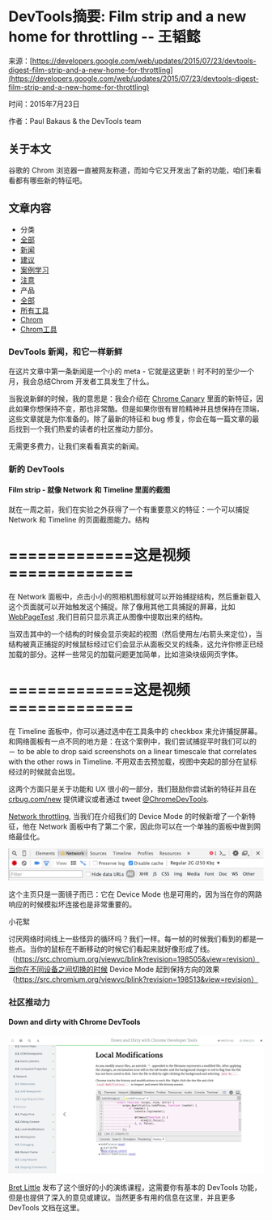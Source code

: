 # DevTools摘要: Film strip and a new home for throttling -- 王韬懿
    
来源：[https://developers.google.com/web/updates/2015/07/23/devtools-digest-film-strip-and-a-new-home-for-throttling](https://developers.google.com/web/updates/2015/07/23/devtools-digest-film-strip-and-a-new-home-for-throttling)

时间：2015年7月23日

作者：Paul Bakaus & the DevTools team

## 关于本文

谷歌的 Chrom 浏览器一直被网友称道，而如今它又开发出了新的功能，咱们来看看都有哪些新的特征吧。

## 文章内容

- 分类
 - [全部](https://developers.google.com/web/updates/chrome-devtools/)
 - [新闻](https://developers.google.com/web/updates/chrome-devtools/news/)
 - [建议](https://developers.google.com/web/updates/chrome-devtools/tip/)
 - [案例学习](https://developers.google.com/web/updates/chrome-devtools/case-study/)
 - [注意](https://developers.google.com/web/updates/chrome-devtools/spotlight/)
- 产品
 - [全部](https://developers.google.com/web/updates/news/)
 - [所有工具](https://developers.google.com/web/updates/tools/news/)
 - [Chrom](https://developers.google.com/web/updates/chrome/news/)
 - [Chrom工具](https://developers.google.com/web/updates/chrome-devtools/news/)

### DevTools 新闻，和它一样新鲜

在这片文章中第一条新闻是一个小的 meta - 它就是这更新！时不时的至少一个月，我会总结Chrom 开发者工具发生了什么。

当我说新鲜的时候，我的意思是：我会介绍在 [Chrome Canary](https://www.google.com/chrome/browser/canary.html) 里面的新特征，因此如果你想保持不变，那也非常酷。但是如果你很有冒险精神并且想保持在顶端，这些文章就是为你准备的。除了最新的特征和 bug 修复，你会在每一篇文章的最后找到一个我们热爱的读者的社区推动力部分。

无需更多费力，让我们来看看真实的新闻。

### 新的 DevTools

####  Film strip - 就像  Network 和 Timeline 里面的截图

就在一周之前，我们在实验之外获得了一个有重要意义的特征：一个可以捕捉 Network 和 Timeline 的页面截图能力。结构

# =============这是视频=============

在 Network 面板中，点击小小的照相机图标就可以开始捕捉结构，然后重新载入这个页面就可以开始触发这个捕捉。除了像用其他工具捕捉的屏幕，比如 [WebPageTest](http://webpagetest.org/) ,我们目前只显示真正从图像中提取出来的结构。

当双击其中的一个结构的时候会显示突起的视图（然后使用左/右箭头来定位），当结构被真正捕捉的时候鼠标经过它们会显示从面板交叉的线条，这允许你修正已经加载的部分。这样一些常见的加载问题更加简单，比如渲染块级网页字体。

# =============这是视频=============

在 Timeline 面板中，你可以通过选中在工具条中的 checkbox 来允许捕捉屏幕。和网络面板有一点不同的地方是：在这个案例中，我们尝试捕捉平时我们可以的 －  to be able to drop said screenshots on a linear timescale that correlates with the other rows in Timeline. 不用双击去预加载，视图中突起的部分在鼠标经过的时候就会出现。

这两个方面只是关于功能和 UX 很小的一部分，我们鼓励你尝试新的特征并且在[crbug.com/new](http://crbug.com/new) 提供建议或者通过 tweet [@ChromeDevTools](https://twitter.com/ChromeDevTools).

[Network throttling](https://developer.chrome.com/devtools/docs/device-mode#network-conditions), 当我们在介绍我们的 Device Mode 的时候新增了一个新特征，他在 Network 面板中有了第二个家，因此你可以在一个单独的面板中做到网络最佳化。

![示例图片](images/network_throttling.png)

这个主页只是一面镜子而已：它在 Device Mode 也是可用的，因为当在你的网路响应的时候模拟坏连接也是非常重要的。

小花絮 

讨厌网络时间线上一些怪异的循环吗？我们一样。每一帧的时候我们看到的都是一些点。当你的鼠标在不断移动的时候它们看起来就好像形成了线。（https://src.chromium.org/viewvc/blink?revision=198505&view=revision）当你在不同设备之间切换的时候 Device Mode 起到保持方向的效果（https://src.chromium.org/viewvc/blink?revision=198513&view=revision）

### 社区推动力

#### Down and dirty with Chrome DevTools

![down_and_dirty.png](images/down_and_dirty.png)

[Bret Little](https://twitter.com/little_bret) 发布了这个很好的小的演练课程，这需要你有基本的 DevTools 功能，但是也提供了深入的意见或建议。当然更多有用的信息在这里，并且更多 DevTools 文档在这里。